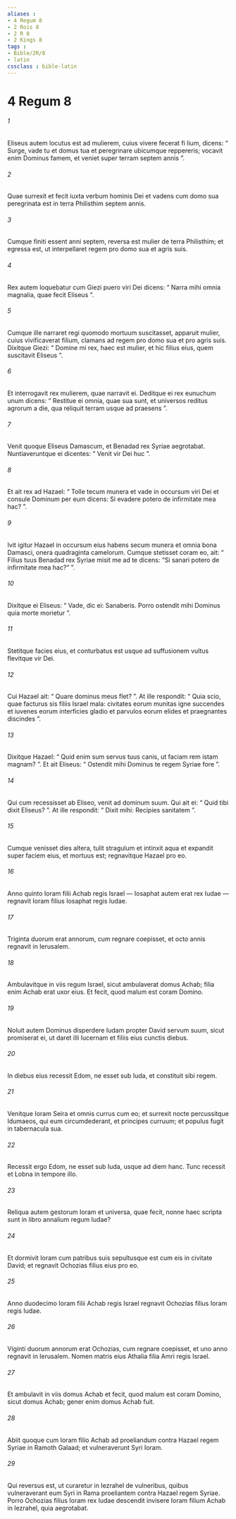 ```yaml
---
aliases : 
- 4 Regum 8
- 2 Rois 8
- 2 R 8
- 2 Kings 8
tags : 
- Bible/2R/8
- latin
cssclass : bible-latin
---
```


# 4 Regum 8

###### 1
Eliseus autem locutus est ad mulierem, cuius vivere fecerat fi lium, dicens: “ Surge, vade tu et domus tua et peregrinare ubicumque reppereris; vocavit enim Dominus famem, et veniet super terram septem annis ”. 
###### 2
Quae surrexit et fecit iuxta verbum hominis Dei et vadens cum domo sua peregrinata est in terra Philisthim septem annis.
###### 3
Cumque finiti essent anni septem, reversa est mulier de terra Philisthim; et egressa est, ut interpellaret regem pro domo sua et agris suis. 
###### 4
Rex autem loquebatur cum Giezi puero viri Dei dicens: “ Narra mihi omnia magnalia, quae fecit Eliseus ”. 
###### 5
Cumque ille narraret regi quomodo mortuum suscitasset, apparuit mulier, cuius vivificaverat filium, clamans ad regem pro domo sua et pro agris suis. Dixitque Giezi: “ Domine mi rex, haec est mulier, et hic filius eius, quem suscitavit Eliseus ”. 
###### 6
Et interrogavit rex mulierem, quae narravit ei. Deditque ei rex eunuchum unum dicens: “ Restitue ei omnia, quae sua sunt, et universos reditus agrorum a die, qua reliquit terram usque ad praesens ”.
###### 7
Venit quoque Eliseus Damascum, et Benadad rex Syriae aegrotabat. Nuntiaveruntque ei dicentes: “ Venit vir Dei huc ”. 
###### 8
Et ait rex ad Hazael: “ Tolle tecum munera et vade in occursum viri Dei et consule Dominum per eum dicens: Si evadere potero de infirmitate mea hac? ”.
###### 9
Ivit igitur Hazael in occursum eius habens secum munera et omnia bona Damasci, onera quadraginta camelorum. Cumque stetisset coram eo, ait: “ Filius tuus Benadad rex Syriae misit me ad te dicens: “Si sanari potero de infirmitate mea hac?” ”. 
###### 10
Dixitque ei Eliseus: “ Vade, dic ei: Sanaberis. Porro ostendit mihi Dominus quia morte morietur ”. 
###### 11
Stetitque facies eius, et conturbatus est usque ad suffusionem vultus flevitque vir Dei. 
###### 12
Cui Hazael ait: “ Quare dominus meus flet? ”. At ille respondit: “ Quia scio, quae facturus sis filiis Israel mala: civitates eorum munitas igne succendes et iuvenes eorum interficies gladio et parvulos eorum elides et praegnantes discindes ”. 
###### 13
Dixitque Hazael: “ Quid enim sum servus tuus canis, ut faciam rem istam magnam? ”. Et ait Eliseus: “ Ostendit mihi Dominus te regem Syriae fore ”.
###### 14
Qui cum recessisset ab Eliseo, venit ad dominum suum. Qui ait ei: “ Quid tibi dixit Eliseus? ”. At ille respondit: “ Dixit mihi: Recipies sanitatem ”. 
###### 15
Cumque venisset dies altera, tulit stragulum et intinxit aqua et expandit super faciem eius, et mortuus est; regnavitque Hazael pro eo.
###### 16
Anno quinto Ioram filii Achab regis Israel — Iosaphat autem erat rex Iudae — regnavit Ioram filius Iosaphat regis Iudae. 
###### 17
Triginta duorum erat annorum, cum regnare coepisset, et octo annis regnavit in Ierusalem. 
###### 18
Ambulavitque in viis regum Israel, sicut ambulaverat domus Achab; filia enim Achab erat uxor eius. Et fecit, quod malum est coram Domino. 
###### 19
Noluit autem Dominus disperdere Iudam propter David servum suum, sicut promiserat ei, ut daret illi lucernam et filiis eius cunctis diebus.
###### 20
In diebus eius recessit Edom, ne esset sub Iuda, et constituit sibi regem. 
###### 21
Venitque Ioram Seira et omnis currus cum eo; et surrexit nocte percussitque Idumaeos, qui eum circumdederant, et principes curruum; et populus fugit in tabernacula sua. 
###### 22
Recessit ergo Edom, ne esset sub Iuda, usque ad diem hanc. Tunc recessit et Lobna in tempore illo.
###### 23
Reliqua autem gestorum Ioram et universa, quae fecit, nonne haec scripta sunt in libro annalium regum Iudae? 
###### 24
Et dormivit Ioram cum patribus suis sepultusque est cum eis in civitate David; et regnavit Ochozias filius eius pro eo.
###### 25
Anno duodecimo Ioram filii Achab regis Israel regnavit Ochozias filius Ioram regis Iudae. 
###### 26
Viginti duorum annorum erat Ochozias, cum regnare coepisset, et uno anno regnavit in Ierusalem. Nomen matris eius Athalia filia Amri regis Israel. 
###### 27
Et ambulavit in viis domus Achab et fecit, quod malum est coram Domino, sicut domus Achab; gener enim domus Achab fuit.
###### 28
Abiit quoque cum Ioram filio Achab ad proeliandum contra Hazael regem Syriae in Ramoth Galaad; et vulneraverunt Syri Ioram. 
###### 29
Qui reversus est, ut curaretur in Iezrahel de vulneribus, quibus vulneraverant eum Syri in Rama proeliantem contra Hazael regem Syriae. Porro Ochozias filius Ioram rex Iudae descendit invisere Ioram filium Achab in Iezrahel, quia aegrotabat.
